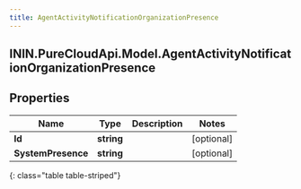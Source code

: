 ```yaml
---
title: AgentActivityNotificationOrganizationPresence
---
```

## ININ.PureCloudApi.Model.AgentActivityNotificationOrganizationPresence

## Properties

|Name | Type | Description | Notes|
|------------ | ------------- | ------------- | -------------|
| **Id** | **string** |  | [optional] |
| **SystemPresence** | **string** |  | [optional] |
{: class="table table-striped"}


